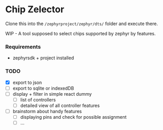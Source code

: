 # Chip Zelector

Clone this into the `/zephyrproject/zephyr/dts/` folder and execute there.

WIP - A tool supposed to select chips supported by zephyr by features.

### Requirements

* zephyrsdk + project installed

### TODO

* [x] export to json
* [ ] export to sqlite or indexedDB
* [ ] display + filter in simple react dummy
    * [ ] list of controllers
    * [ ] detailed view of all controller features
* [ ] brainstorm about handy features
    * [ ] displaying pins and check for possible assignment
    * [ ] ...
